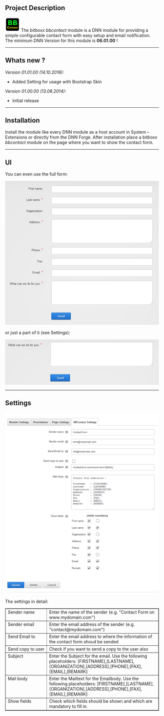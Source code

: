 ﻿## Project Description

![BBContact](Documentation/BBContact.png "BBContact") The _bitboxx bbcontact_ module is a DNN module for providing a simple configurable contact form with easy setup and email notification. The minimum DNN Version for this module is **06.01.00** !

* * *

## Whats new ?
_Version 01.01.00 (14.10.2016):_

* Added Setting for usage with Bootstrap Skin 

_Version 01.00.00 (13.08.2014):_

* Initial release

* * *

## Installation

Install the module like every DNN module as a host account in System – Extensions or directly from the DNN Forge. After installation place a _bitboxx bbcontact_ module on the page where you want to show the contact form.

* * *

## UI

You can even use the full form:

![69](Documentation/full-form.png "69")

or just a part of it (see Settings):

![70](Documentation/part-form.png "70")

* * *

## Settings

![68](Documentation/settings.png "68")

The settings in detail:

<table width="500" border="1" cellspacing="0" cellpadding="2">
<tbody>
<tr>
<td width="129" valign="top">Sender name</td>
<td width="371" valign="top">Enter the name of the sender (e.g. "Contact Form on www.mydomain.com")</td>
</tr>
<tr>
<td width="129" valign="top">Sender email</td>
<td width="371" valign="top">Enter the email address of the sender (e.g. "contact@mydomain.com")</td>
</tr>
<tr>
<td width="129" valign="top">Send Email to</td>
<td width="371" valign="top">Enter the email address to where the information of the contact form shoud be sended</td>
</tr>
<tr>
<td width="129" valign="top">Send copy to user</td>
<td width="371" valign="top">Check if you want to send a copy to the user also</td>
</tr>
<tr>
<td width="129" valign="top">Subject</td>
<td width="371" valign="top">Enter the Subject for the email. Use the following placeholders: [FIRSTNAME],[LASTNAME],[ORGANIZATION],[ADDRESS],[PHONE],[FAX],[EMAIL],[REMARK]</td>
</tr>
<tr>
<td width="129" valign="top">Mail body</td>
<td width="371" valign="top">Enter the Mailtext for the Emailbody. Use the following placeholders: [FIRSTNAME],[LASTNAME],[ORGANIZATION],[ADDRESS],[PHONE],[FAX],[EMAIL],[REMARK]</td>
</tr>
<tr>
<td width="129" valign="top">Show fields</td>
<td width="371" valign="top">Check which fields should be shown and which are mandatory to fill in.</td>
</tr>
</tbody>
</table>